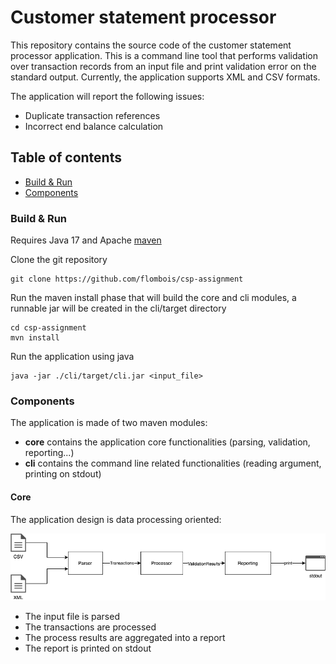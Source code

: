 # Customer statement processor

This repository contains the source code of the customer statement processor application. This is a command line tool 
that performs validation over transaction records from an input file and print validation error on the standard output.
Currently, the application supports XML and CSV formats.

The application will report the following issues:

* Duplicate transaction references
* Incorrect end balance calculation

## Table of contents
* [Build & Run](#build--run)
* [Components](#components)

### Build & Run

Requires Java 17 and Apache [maven](https://maven.apache.org)  

Clone the git repository
```shell
git clone https://github.com/flombois/csp-assignment
```

Run the maven install phase that will build the core and cli modules, a runnable jar will be created in the cli/target 
directory
```shell
cd csp-assignment
mvn install
```

Run the application using java
```shell
java -jar ./cli/target/cli.jar <input_file>
```

### Components

The application is made of two maven modules:

* **core** contains the application core functionalities (parsing, validation, reporting...)
* **cli** contains the command line related functionalities (reading argument, printing on stdout)

#### Core

The application design is data processing oriented:

![flow](./flow.png)

- The input file is parsed
- The transactions are processed
- The process results are aggregated into a report
- The report is printed on stdout
